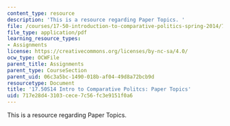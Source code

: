 ```yaml
---
content_type: resource
description: 'This is a resource regarding Paper Topics. '
file: /courses/17-50-introduction-to-comparative-politics-spring-2014/717e28d43103cece7c56fc3e9151f0a6_MIT17_50S14_Papers.pdf
file_type: application/pdf
learning_resource_types:
- Assignments
license: https://creativecommons.org/licenses/by-nc-sa/4.0/
ocw_type: OCWFile
parent_title: Assignments
parent_type: CourseSection
parent_uid: 06c3a5bc-1490-018b-af04-49d8a72bcb9d
resourcetype: Document
title: '17.50S14 Intro to Comparative Politcs: Paper Topics'
uid: 717e28d4-3103-cece-7c56-fc3e9151f0a6
---
```

This is a resource regarding Paper Topics. 